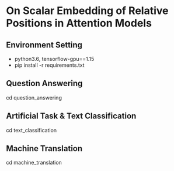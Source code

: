 # On Scalar Embedding of Relative Positions in Attention Models

## Environment Setting

- python3.6, tensorflow-gpu==1.15
- pip install -r requirements.txt

## Question Answering 
cd question_answering

## Artificial Task & Text Classification
cd text_classification

## Machine Translation
cd machine_translation
